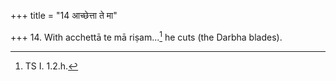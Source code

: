+++
title = "14 आच्छेत्ता ते मा"

+++
14. With acchettā te mā riṣam...[^1] he cuts (the Darbha blades).  

[^1]: TS I. 1.2.h.  

